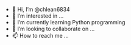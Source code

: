 - 👋 Hi, I’m @chlean6834
- 👀 I’m interested in ...
- 🌱 I’m currently learning Python programming
- 💞️ I’m looking to collaborate on ...
- 📫 How to reach me ...

<!---
chlean6834/chlean6834 is a ✨ special ✨ repository because its `README.md` (this file) appears on your GitHub profile.
You can click the Preview link to take a look at your changes.
--->
